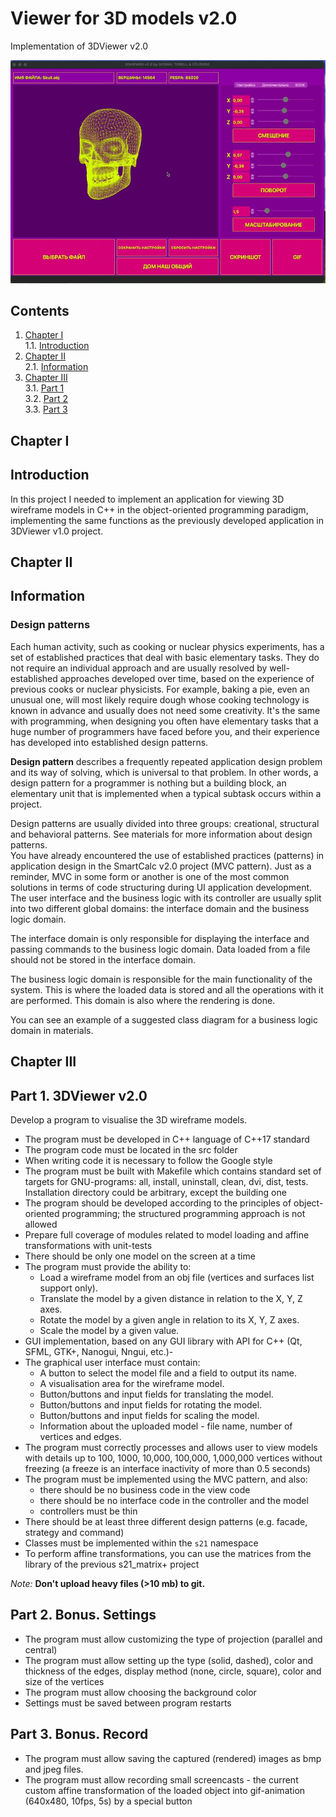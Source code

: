 # Viewer for 3D models v2.0

Implementation of 3DViewer v2.0

![GIF animation](https://github.com/rigastalin/11-04-Viewer-for-3D_v2.0/blob/562420a5deecdcf2418ed806c6254650330f1cf6/viewer2.gif)


## Contents

1. [Chapter I](#chapter-i) \
   1.1. [Introduction](#introduction)
2. [Chapter II](#chapter-ii) \
   2.1. [Information](#information)
3. [Chapter III](#chapter-iii) \
   3.1. [Part 1](#part-1-3dviewer-v20) \
   3.2. [Part 2](#part-2-bonus-settings) \
   3.3. [Part 3](#part-3-bonus-record)


## Chapter I
## Introduction

In this project I needed to implement an application for viewing 3D wireframe models in C++ in the object-oriented programming paradigm, implementing the same functions as the previously developed application in 3DViewer v1.0 project.


## Chapter II

## Information

### Design patterns

Each human activity, such as cooking or nuclear physics experiments, has a set of established practices that deal with basic elementary tasks. They do not require an individual approach and are usually resolved by well-established approaches developed over time, based on the experience of previous cooks or nuclear physicists. For example, baking a pie, even an unusual one, will most likely require dough whose cooking technology is known in advance and usually does not need some creativity. It's the same with programming, when designing you often have elementary tasks that a huge number of programmers have faced before you, and their experience has developed into established design patterns.

**Design pattern** describes a frequently repeated application design problem and its way of solving, which is universal to that problem.
In other words, a design pattern for a programmer is nothing but a building block, an elementary unit that is implemented when a typical subtask occurs within a project.

Design patterns are usually divided into three groups: creational, structural and behavioral patterns. See materials for more information about design patterns. \
You have already encountered the use of established practices (patterns) in application design in the SmartCalc v2.0 project (MVC pattern). Just as a reminder, MVC in some form or another is one of the most common solutions in terms of code structuring during UI application development.
The user interface and the business logic with its controller are usually split into two different global domains: the interface domain and the business logic domain.

The interface domain is only responsible for displaying the interface and passing commands to the business logic domain. Data loaded from a file should not be stored in the interface domain.

The business logic domain is responsible for the main functionality of the system. This is where the loaded data is stored and all the operations with it are performed. This domain is also where the rendering is done.

You can see an example of a suggested class diagram for a business logic domain in materials.


## Chapter III

## Part 1. 3DViewer v2.0

Develop a program to visualise the 3D wireframe models.

- The program must be developed in C++ language of C++17 standard
- The program code must be located in the src folder
- When writing code it is necessary to follow the Google style
- The program must be built with Makefile which contains standard set of targets for GNU-programs: all, install, uninstall, clean, dvi, dist, tests. Installation directory could be arbitrary, except the building one
- The program should be developed according to the principles of object-oriented programming; the structured programming approach is not allowed
- Prepare full coverage of modules related to model loading and affine transformations with unit-tests
- There should be only one model on the screen at a time
- The program must provide the ability to:
    - Load a wireframe model from an obj file (vertices and surfaces list support only).
    - Translate the model by a given distance in relation to the X, Y, Z axes.
    - Rotate the model by a given angle in relation to its X, Y, Z axes.
    - Scale the model by a given value.
- GUI implementation, based on any GUI library with API for C++ (Qt, SFML, GTK+, Nanogui, Nngui, etc.)-
- The graphical user interface must contain:
    - A button to select the model file and a field to output its name.
    - A visualisation area for the wireframe model.
    - Button/buttons and input fields for translating the model.
    - Button/buttons and input fields for rotating the model.
    - Button/buttons and input fields for scaling the model.
    - Information about the uploaded model - file name, number of vertices and edges.
- The program must correctly processes and allows user to view models with details up to 100, 1000, 10,000, 100,000, 1,000,000  vertices without freezing (a freeze is an interface inactivity of more than 0.5 seconds)
- The program must be implemented using the MVC pattern, and also:
    - there should be no business code in the view code
    - there should be no interface code in the controller and the model
    - controllers must be thin
- There should be at least three different design patterns (e.g. facade, strategy and command)
- Classes must be implemented within the `s21` namespace
- To perform affine transformations, you can use the matrices from the library of the previous s21_matrix+ project

*Note:* **Don't upload heavy files (>10 mb) to git.**

## Part 2. Bonus. Settings

- The program must allow customizing the type of projection (parallel and central)
- The program must allow setting up the type (solid, dashed), color and thickness of the edges, display method (none, circle, square), color and size of the vertices
- The program must allow choosing the background color
- Settings must be saved between program restarts

## Part 3. Bonus. Record

- The program must allow saving the captured (rendered) images as bmp and jpeg files.
- The program must allow recording small screencasts - the current custom affine transformation of the loaded object into gif-animation (640x480, 10fps, 5s) by a special button
